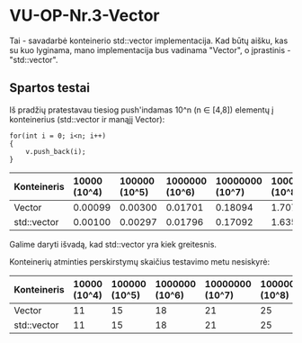 # VU-OP-Nr.3-Vector
Tai - savadarbė konteinerio std::vector implementacija. Kad būtų aišku, kas su kuo lyginama, mano implementacija bus vadinama "Vector", o įprastinis - "std::vector".

## Spartos testai

Iš pradžių pratestavau tiesiog push'indamas 10^n (n ∈ [4,8]) elementų į konteinerius (std::vector ir manąjį Vector):
```shell
for(int i = 0; i<n; i++)
{
    v.push_back(i);
}
```

| Konteineris    | 10000 (10^4) | 100000 (10^5) | 1000000 (10^6) | 10000000 (10^7) | 100000000 (10^8) |
| :------------- | :----------- | :------------ | :------------- | :-------------- | :--------------- |
| Vector         | 0.00099      | 0.00300       | 0.01701        | 0.18094         | 1.70736          |
| std::vector    | 0.00100      | 0.00297       | 0.01796        | 0.17092         | 1.63507          |

Galime daryti išvadą, kad std::vector yra kiek greitesnis.

Konteinerių atminties perskirstymų skaičius testavimo metu nesiskyrė:

| Konteineris    | 10000 (10^4) | 100000 (10^5) | 1000000 (10^6) | 10000000 (10^7) | 100000000 (10^8) |
| :------------- | :----------- | :------------ | :------------- | :-------------- | :--------------- |
| Vector         | 11           | 15            | 18             | 21              | 25               |
| std::vector    | 11           | 15            | 18             | 21              | 25               |

